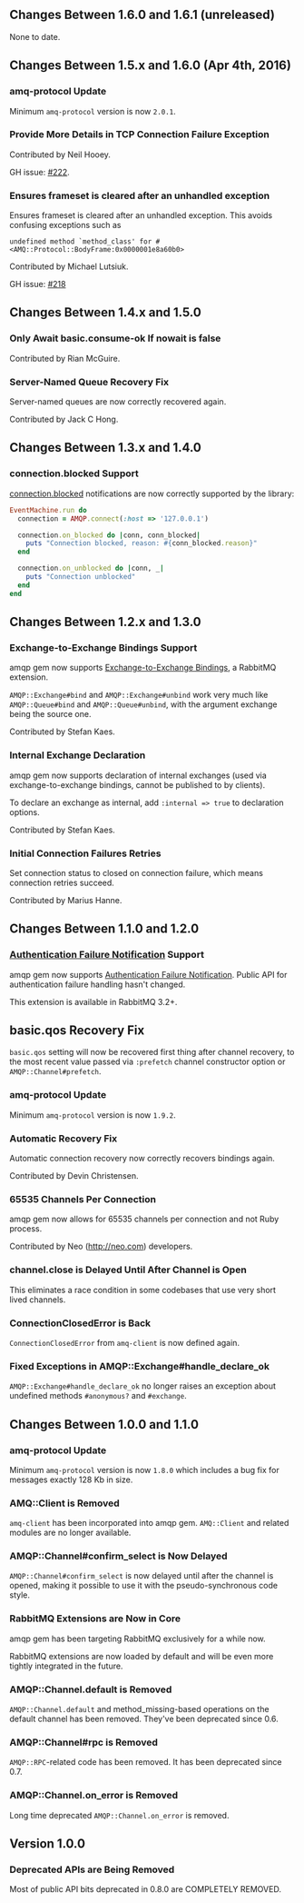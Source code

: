 ## Changes Between 1.6.0 and 1.6.1 (unreleased)

None to date.


## Changes Between 1.5.x and 1.6.0 (Apr 4th, 2016)

### amq-protocol Update

Minimum `amq-protocol` version is now `2.0.1`.

### Provide More Details in TCP Connection Failure Exception

Contributed by Neil Hooey.

GH issue: [#222](https://github.com/ruby-amqp/amqp/issues/222).


### Ensures frameset is cleared after an unhandled exception

Ensures frameset is cleared after an unhandled exception.
This avoids confusing exceptions such as

```
undefined method `method_class' for #<AMQ::Protocol::BodyFrame:0x0000001e8a60b0>
```

Contributed by Michael Lutsiuk.

GH issue: [#218](https://github.com/ruby-amqp/amqp/issues/218)



## Changes Between 1.4.x and 1.5.0

### Only Await basic.consume-ok If nowait is false

Contributed by Rian McGuire.

### Server-Named Queue Recovery Fix

Server-named queues are now correctly recovered again.

Contributed by Jack C Hong.


## Changes Between 1.3.x and 1.4.0

### connection.blocked Support

[connection.blocked](https://www.rabbitmq.com/connection-blocked.html) notifications
are now correctly supported by the library:

``` ruby
EventMachine.run do
  connection = AMQP.connect(:host => '127.0.0.1')

  connection.on_blocked do |conn, conn_blocked|
    puts "Connection blocked, reason: #{conn_blocked.reason}"
  end

  connection.on_unblocked do |conn, _|
    puts "Connection unblocked"
  end
end
```


## Changes Between 1.2.x and 1.3.0

### Exchange-to-Exchange Bindings Support

amqp gem now supports [Exchange-to-Exchange Bindings](http://www.rabbitmq.com/e2e.html), a RabbitMQ
extension.

`AMQP::Exchange#bind` and `AMQP::Exchange#unbind` work very much like `AMQP::Queue#bind` and
`AMQP::Queue#unbind`, with the argument exchange being the source one.

Contributed by Stefan Kaes.

### Internal Exchange Declaration

amqp gem now supports declaration of internal exchanges
(used via exchange-to-exchange bindings, cannot be published to
by clients).

To declare an exchange as internal, add `:internal => true` to
declaration options.

Contributed by Stefan Kaes.


### Initial Connection Failures Retries

Set connection status to closed on connection failure, which
means connection retries succeed.

Contributed by Marius Hanne.

## Changes Between 1.1.0 and 1.2.0

### [Authentication Failure Notification](http://www.rabbitmq.com/auth-notification.html) Support

amqp gem now supports [Authentication Failure
Notification](http://www.rabbitmq.com/auth-notification.html). Public
API for authentication failure handling hasn't changed.

This extension is available in RabbitMQ 3.2+.

## basic.qos Recovery Fix

`basic.qos` setting will now be recovered first thing after
channel recovery, to the most recent value passed via `:prefetch` channel
constructor option or `AMQP::Channel#prefetch`.


### amq-protocol Update

Minimum `amq-protocol` version is now `1.9.2`.

### Automatic Recovery Fix

Automatic connection recovery now correctly recovers bindings again.

Contributed by Devin Christensen.


### 65535 Channels Per Connection

amqp gem now allows for	65535 channels per connection and
not Ruby process.

Contributed by Neo (http://neo.com) developers.

### channel.close is Delayed Until After Channel is Open

This eliminates a race condition in some codebases that use
very short lived channels.

### ConnectionClosedError is Back

`ConnectionClosedError` from `amq-client` is now defined again.


### Fixed Exceptions in AMQP::Exchange#handle_declare_ok

`AMQP::Exchange#handle_declare_ok` no longer raises an exception
about undefined methods `#anonymous?` and `#exchange`.


## Changes Between 1.0.0 and 1.1.0

### amq-protocol Update

Minimum `amq-protocol` version is now `1.8.0` which includes
a bug fix for messages exactly 128 Kb in size.


### AMQ::Client is Removed

`amq-client` has been incorporated into amqp gem. `AMQ::Client` and related
modules are no longer available.

### AMQP::Channel#confirm_select is Now Delayed

`AMQP::Channel#confirm_select` is now delayed until after the channel
is opened, making it possible to use it with the pseudo-synchronous
code style.

### RabbitMQ Extensions are Now in Core

amqp gem has been targeting RabbitMQ exclusively for a while now.

RabbitMQ extensions are now loaded by default and will be even more
tightly integrated in the future.

### AMQP::Channel.default is Removed

`AMQP::Channel.default` and method_missing-based operations on the default
channel has been removed. They've been deprecated since 0.6.

### AMQP::Channel#rpc is Removed

`AMQP::RPC`-related code has been removed. It has been deprecated
since 0.7.

### AMQP::Channel.on_error is Removed

Long time deprecated `AMQP::Channel.on_error` is removed.


## Version 1.0.0

### Deprecated APIs are Being Removed

Most of public API bits deprecated in 0.8.0 are COMPLETELY REMOVED.
